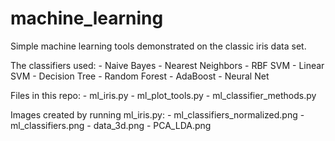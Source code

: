 # machine_learning

Simple machine learning tools demonstrated on the classic iris data set.

The classifiers used:
	- Naive Bayes
	- Nearest Neighbors
	- RBF SVM
	- Linear SVM
	- Decision Tree
	-  Random Forest
	- AdaBoost
	- Neural Net

Files in this repo:
	- ml_iris.py
	- ml_plot_tools.py
	- ml_classifier_methods.py

Images created by running ml_iris.py:
    - ml_classifiers_normalized.png
    - ml_classifiers.png
    - data_3d.png
    - PCA_LDA.png
